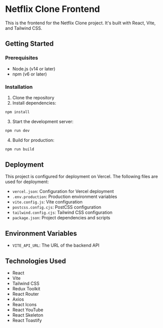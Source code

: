 # Netflix Clone Frontend

This is the frontend for the Netflix Clone project. It's built with React, Vite, and Tailwind CSS.

## Getting Started

### Prerequisites

- Node.js (v14 or later)
- npm (v6 or later)

### Installation

1. Clone the repository
2. Install dependencies:

```bash
npm install
```

3. Start the development server:

```bash
npm run dev
```

4. Build for production:

```bash
npm run build
```

## Deployment

This project is configured for deployment on Vercel. The following files are used for deployment:

- `vercel.json`: Configuration for Vercel deployment
- `.env.production`: Production environment variables
- `vite.config.js`: Vite configuration
- `postcss.config.cjs`: PostCSS configuration
- `tailwind.config.cjs`: Tailwind CSS configuration
- `package.json`: Project dependencies and scripts

## Environment Variables

- `VITE_API_URL`: The URL of the backend API

## Technologies Used

- React
- Vite
- Tailwind CSS
- Redux Toolkit
- React Router
- Axios
- React Icons
- React YouTube
- React Skeleton
- React Toastify
